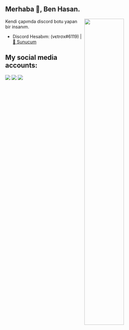 <h2>Merhaba 👋, Ben Hasan.</h2>

<img width="50%" align="right" src="https://github-readme-stats.vercel.app/api?username=vetrox-7&show_icons=true&hide_title=true&theme=merko">

Kendi çapımda discord botu yapan bir insanım.

- Discord Hesabım: (vєtrσx#6119) | [🏡 Sunucum](https://discord.gg/AG5j526PDH)
<h2>My social media accounts:</h2>
 <a href="https://discord.com/users/663344128591134720" target"blank_"><img src="https://img.shields.io/badge/Discord%20-7289DA.svg?&style=for-the-badge&logo=discord&logoColor=white"></a>
<a href="https://www.youtube.com/channel/UCTCHvnOPZ7L9BMrpGbid-XA" target"blank_"><img src="https://img.shields.io/badge/youtube%20-ff0000.svg?&style=for-the-badge&logo=youtube&logoColor=white"></a>
   <a href="https://www.instagram.com/hasan.kayra0" target"blank_"><img src="https://img.shields.io/badge/INSTAGRAM%20-DC3175.svg?&style=for-the-badge&logo=instagram&logoColor=white"></a>
